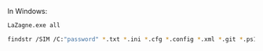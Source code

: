 In Windows:

```bash
LaZagne.exe all
```

```bash
findstr /SIM /C:"password" *.txt *.ini *.cfg *.config *.xml *.git *.ps1 *.yml
```

